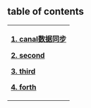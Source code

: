 ## table of contents


<table border="0">
  <tr>
    <td width="100%">
      <p><b>
      <a href="./first.html">1. canal数据同步</a>
      </b></p>
      <p><b>
     <a href="./second.html">2. second</a>
      </b></p>
      <p><b>
      <a href="./third.html">3. third</a>
      </b></p>
      <p><b>
      <a href="./forth.html">4. forth</a>
      </b></p>
    </td>
  </tr>
</table>
